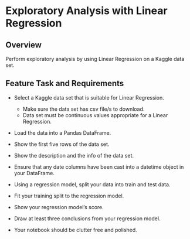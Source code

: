 # Exploratory Analysis with Linear Regression

## Overview

Perform exploratory analysis by using Linear Regression on a Kaggle data set.

## Feature Task and Requirements

- Select a Kaggle data set that is suitable for Linear Regression.

  - Make sure the data set has csv file/s to download.
  - Data set must be continuous values appropriate for a Linear Regression.

- Load the data into a Pandas DataFrame.
- Show the first five rows of the data set.
- Show the description and the info of the data set.
- Ensure that any date columns have been cast into a datetime object in your DataFrame.
- Using a regression model, split your data into train and test data.
- Fit your training split to the regression model.
- Show your regression model’s score.
- Draw at least three conclusions from your regression model.
- Your notebook should be clutter free and polished.